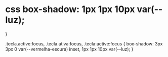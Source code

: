 # css box-shadow: 1px 1px 10px var(--luz);
}

.tecla.active:focus,
.tecla.ativa:focus,
.tecla:active:focus {
  box-shadow: 3px 3px 0 var(--vermelha-escura) inset, 1px 1px 10px var(--luz);
}
